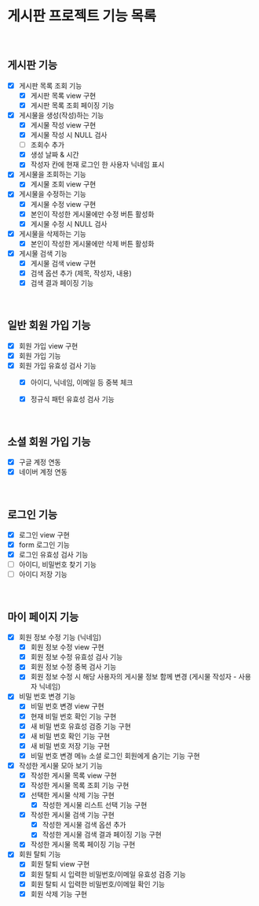 # 게시판 프로젝트 기능 목록

<br>

## 게시판 기능
  - [X] 게시판 목록 조회 기능
    - [X] 게시판 목록 view 구현
    - [X] 게시판 목록 조회 페이징 기능

  - [X] 게시물을 생성(작성)하는 기능
    - [X] 게시물 작성 view 구현
    - [X] 게시물 작성 시 NULL 검사
    - [ ] 조회수 추가
    - [X] 생성 날짜 & 시간
    - [X] 작성자 칸에 현재 로그인 한 사용자 닉네임 표시
    
  - [X] 게시물을 조회하는 기능
    - [X] 게시물 조회 view 구현
    
  - [X] 게시물을 수정하는 기능
    - [X] 게시물 수정 view 구현
    - [X] 본인이 작성한 게시물에만 수정 버튼 활성화
    - [X] 게시물 수정 시 NULL 검사
    
  - [X] 게시물을 삭제하는 기능
    - [X] 본인이 작성한 게시물에만 삭제 버튼 활성화
  
  - [X] 게시물 검색 기능
    - [X] 게시물 검색 view 구현
    - [X] 검색 옵션 추가 (제목, 작성자, 내용)
    - [X] 검색 결과 페이징 기능
  
<br>

## 일반 회원 가입 기능
  - [X] 회원 가입 view 구현
  - [X] 회원 가입 기능
  - [X] 회원 가입 유효성 검사 기능
    - [X] 아이디, 닉네임, 이메일 등 중복 체크
    - [X] 정규식 패턴 유효성 검사 기능
    

<br>
  
## 소셜 회원 가입 기능
  - [X] 구글 계정 연동
  - [X] 네이버 계정 연동

<br>

## 로그인 기능
  - [X] 로그인 view 구현
  - [X] form 로그인 기능
  - [X] 로그인 유효성 검사 기능  
  - [ ] 아이디, 비밀번호 찾기 기능
  - [ ] 아이디 저장 기능
  
<br>

## 마이 페이지 기능
  - [X] 회원 정보 수정 기능 (닉네임)
    - [X] 회원 정보 수정 view 구현
    - [X] 회원 정보 수정 유효성 검사 기능
    - [X] 회원 정보 수정 중복 검사 기능
    - [X] 회원 정보 수정 시 해당 사용자의 게시물 정보 함께 변경 (게시물 작성자 - 사용자 닉네임)
    
  - [X] 비밀 번호 변경 기능
    - [X] 비밀 번호 변경 view 구현
    - [X] 현재 비밀 번호 확인 기능 구현
    - [X] 새 비밀 번호 유효성 검증 기능 구현
    - [X] 새 비밀 번호 확인 기능 구현
    - [X] 새 비밀 번호 저장 기능 구현
    - [X] 비밀 번호 변경 메뉴 소셜 로그인 회원에게 숨기는 기능 구현
    
  - [X] 작성한 게시물 모아 보기 기능
    - [X] 작성한 게시물 목록 view 구현
    - [X] 작성한 게시물 목록 조회 기능 구현
    - [X] 선택한 게시물 삭제 기능 구현
      - [X] 작성한 게시물 리스트 선택 기능 구현
    - [X] 작성한 게시물 검색 기능 구현
      - [X] 작성한 게시물 검색 옵션 추가
      - [X] 작성한 게시물 검색 결과 페이징 기능 구현
    - [X] 작성한 게시물 목록 페이징 기능 구현
    
  - [X] 회원 탈퇴 기능
    - [X] 회원 탈퇴 view 구현
    - [X] 회원 탈퇴 시 입력한 비밀번호/이메일 유효성 검증 기능
    - [X] 회원 탈퇴 시 입력한 비밀번호/이메일 확인 기능
    - [X] 회원 삭제 기능 구현
